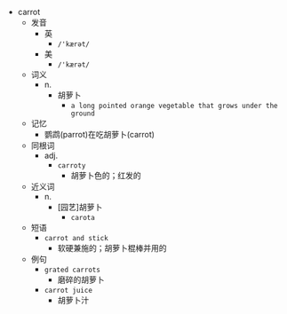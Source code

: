 - carrot
  - 发音
    - 英
      - `/'kærət/`
    - 美
      - `/'kærət/`
  - 词义
    - n.
      - 胡萝卜
        - `a long pointed orange vegetable that grows under the ground`
  - 记忆
    - 鹦鹉(parrot)在吃胡萝卜(carrot)
  - 同根词
    - adj.
      - `carroty`
        - 胡萝卜色的；红发的
  - 近义词
    - n.
      - [园艺]胡萝卜
        - `carota`
  - 短语
    - `carrot and stick`
      - 软硬兼施的；胡萝卜棍棒并用的 
  - 例句
    - `grated carrots`
      - 磨碎的胡萝卜
    - `carrot juice`
      - 胡萝卜汁

